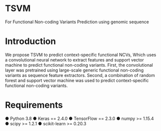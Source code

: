 # TSVM
For Functional Non-coding Variants Prediction using genomic sequence
# Introduction
We propose TSVM to predict context-specific functional NCVs, Which uses a convolutional neural network to extract features and support vector machine to predict functional non-coding variants. First, the convolutional layer was pretrained using large-scale generic functional non-coding variants as sequence feature extractors.  Second, a combination of random forest and support vector machine was used to predict context-specific functional non-coding variants.  
# Requirements
● Python 3.8                                                                                                                                                               ● Keras == 2.4.0
● TensorFlow == 2.3.0
● numpy >= 1.15.4
● scipy >= 1.2.1
● scikit-learn >= 0.20.3
